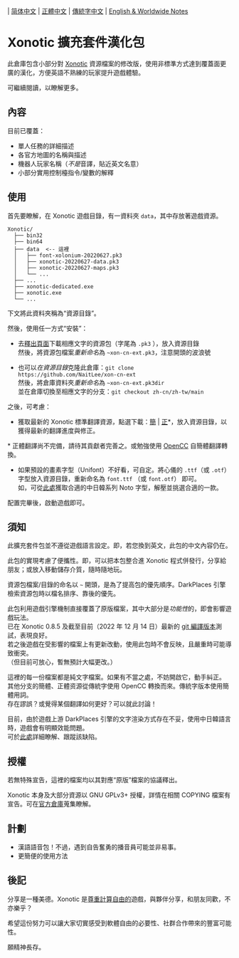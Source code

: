 
| [简体中文](../zh-cn/README.md) | [正體中文](../zh-tw/README.md) | [傳統字中文](../main/README.md) | [English & Worldwide Notes](./README.en-US.md)

# Xonotic 擴充套件漢化包

此倉庫包含小部分對 [Xonotic](https://xonotic.org/) 資源​檔案的修改版，使用非標準方式達到覆蓋面更廣的漢化，方便英語不熟練的玩家提升遊戲體驗。

可繼續閱讀，以瞭解更多。

## 內容

目前已覆蓋：

- 單人任務的詳細描述
- 各官方地圖的名稱與描述
- 機器人玩家名稱（*不是*音譯，貼近英文名意）
- 小部分實用控制檯指令/變數的解釋

## 使用

首先要瞭解，在 Xonotic 遊戲目錄，有一資料夾 `data`，其中存放著遊戲資源。

```
Xonotic/
  ├── bin32
  ├── bin64
  ├── data  <-- 這裡
  │   ├── font-xolonium-20220627.pk3
  │   ├── xonotic-20220627-data.pk3
  │   ├── xonotic-20220627-maps.pk3
  │   └── ...
  ├── ...
  ├── xonotic-dedicated.exe
  ├── xonotic.exe
  └── ...
```

下文將此資料夾稱為“資源目錄”。
<br />

然後，使用任一方式“安裝”：

- 去[釋出頁面](https://github.com/NaitLee/xon-cn-ext/releases)下載相應文字的資源包（字尾為 `.pk3` ），放入資源目錄  
  然後，將資源包檔案*重新命名*為 `~xon-cn-ext.pk3`，注意開頭的波浪號

- 也可以*在資源目錄*克隆此倉庫：`git clone https://github.com/NaitLee/xon-cn-ext`  
  然後，將倉庫資料夾*重新命名*為 `~xon-cn-ext.pk3dir`  
  並在倉庫切換至相應文字的分支：`git checkout zh-cn/zh-tw/main`

之後，可考慮：

- 獲取最新的 Xonotic 標準翻譯資源，點選下載：[簡](https://gitlab.com/xonotic/xonotic-data.pk3dir/-/raw/master/common.zh_CN.po?inline=false) | [正](https://gitlab.com/xonotic/xonotic-data.pk3dir/-/raw/master/common.zh_TW.po?inline=false)\*，放入資源目錄，以獲得最新的翻譯進度與修正。

\* 正體翻譯尚不完備，請待其貢獻者完善之。或勉強使用 [OpenCC](https://github.com/BYVoid/OpenCC) 自簡體翻譯轉換。

- 如果預設的畫素字型（Unifont）不好看，可自定。將心儀的 `.ttf`（或 `.otf`）字型放入資源目錄，重新命名為 `font.ttf` （或 `font.otf`） 即可。  
  如，可從[此處](https://github.com/googlefonts/noto-cjk/releases)獲取合適的中日韓系列 Noto 字型，解壓並挑選合適的一款。

配置完畢後，啟動遊戲即可。

## 須知

此擴充套件包並不遵從遊戲語言設定。即，若您換到英文，此包的中文內容仍在。

此包的實現考慮了便攜性。即，可以把本包整合進 Xonotic 程式併發行，分享給朋友；或放入移動儲存介質，隨時隨地玩。

資源包檔案/目錄的命名以 `~` 開頭，是為了提高包的優先順序。DarkPlaces 引擎檢索資源包時以檔名排序、靠後的優先。

此包利用遊戲引擎機制直接覆蓋了原版檔案，其中大部分是*功能性*的，即會影響遊戲玩法。  
已在 Xonotic 0.8.5 及截至目前（2022 年 12 月 14 日）最新的 [git 編譯版本](https://gitlab.com/xonotic/xonotic/-/wikis/Repository_Access)測試，表現良好。  
若之後遊戲在受影響的檔案上有更新改動，使用此包時不會反映，且嚴重時可能導致衝突。  
（但目前可放心，暫無預計大幅更改。）

這裡的每一份檔案都是純文字檔案。如果有不當之處，不妨開啟它，動手糾正。  
其他分支的簡體、正體资源從傳統字使用 OpenCC 轉換而來。傳統字版本使用簡體用詞。  
存在謬誤？或覺得某個翻譯如何更好？可以就此討論！

目前，由於遊戲上游 DarkPlaces 引擎的文字渲染方式存在不妥，使用中日韓語言時，遊戲會有明顯效能問題。  
可於[此處](https://github.com/DarkPlacesEngine/darkplaces/issues/49)詳細瞭解、跟蹤該缺陷。

## 授權

若無特殊宣告，這裡的檔案均以其對應“原版”檔案的協議釋出。

Xonotic 本身及大部分資源以 GNU GPLv3+ 授權，詳情在相關 COPYING 檔案有宣告。可在[官方倉庫](https://gitlab.com/xonotic/)蒐集瞭解。

## 計劃

- 漢語語音包！不過，遇到自告奮勇的播音員可能並非易事。
- 更簡便的使用方法

## 後記

分享是一種美德。Xonotic 是[尊重計算自由的](https://www.gnu.org/philosophy/free-sw.html)遊戲，與夥伴分享，和朋友同歡，不亦樂乎？

希望這份努力可以讓大家切實感受到軟體自由的必要性、社群合作帶來的豐富可能性。

願精神長存。

